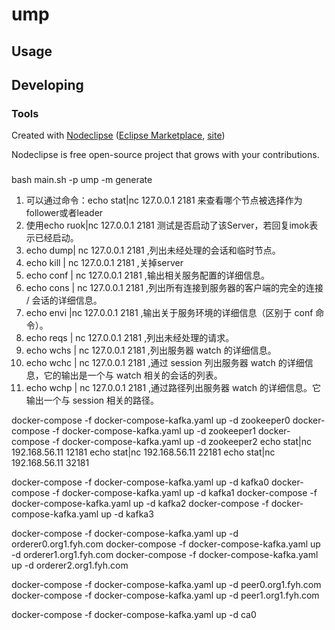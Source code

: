 

# ump



## Usage



## Developing



### Tools

Created with [Nodeclipse](https://github.com/Nodeclipse/nodeclipse-1)
 ([Eclipse Marketplace](http://marketplace.eclipse.org/content/nodeclipse), [site](http://www.nodeclipse.org))   

Nodeclipse is free open-source project that grows with your contributions.
### 

bash main.sh -p ump -m generate

1. 可以通过命令：echo stat|nc 127.0.0.1 2181 来查看哪个节点被选择作为follower或者leader
2. 使用echo ruok|nc 127.0.0.1 2181 测试是否启动了该Server，若回复imok表示已经启动。
3. echo dump| nc 127.0.0.1 2181 ,列出未经处理的会话和临时节点。
4. echo kill | nc 127.0.0.1 2181 ,关掉server
5. echo conf | nc 127.0.0.1 2181 ,输出相关服务配置的详细信息。
6. echo cons | nc 127.0.0.1 2181 ,列出所有连接到服务器的客户端的完全的连接 / 会话的详细信息。
7. echo envi |nc 127.0.0.1 2181 ,输出关于服务环境的详细信息（区别于 conf 命令）。
8. echo reqs | nc 127.0.0.1 2181 ,列出未经处理的请求。
9. echo wchs | nc 127.0.0.1 2181 ,列出服务器 watch 的详细信息。
10. echo wchc | nc 127.0.0.1 2181 ,通过 session 列出服务器 watch 的详细信息，它的输出是一个与 watch 相关的会话的列表。
11. echo wchp | nc 127.0.0.1 2181 ,通过路径列出服务器 watch 的详细信息。它输出一个与 session 相关的路径。

docker-compose -f docker-compose-kafka.yaml up -d zookeeper0
docker-compose -f docker-compose-kafka.yaml up -d zookeeper1
docker-compose -f docker-compose-kafka.yaml up -d zookeeper2
echo stat|nc 192.168.56.11 12181
echo stat|nc 192.168.56.11 22181
echo stat|nc 192.168.56.11 32181


docker-compose -f docker-compose-kafka.yaml up -d kafka0
docker-compose -f docker-compose-kafka.yaml up -d kafka1
docker-compose -f docker-compose-kafka.yaml up -d kafka2
docker-compose -f docker-compose-kafka.yaml up -d kafka3

docker-compose -f docker-compose-kafka.yaml up -d orderer0.org1.fyh.com
docker-compose -f docker-compose-kafka.yaml up -d orderer1.org1.fyh.com
docker-compose -f docker-compose-kafka.yaml up -d orderer2.org1.fyh.com


docker-compose -f docker-compose-kafka.yaml up -d peer0.org1.fyh.com
docker-compose -f docker-compose-kafka.yaml up -d peer1.org1.fyh.com

docker-compose -f docker-compose-kafka.yaml up -d ca0
